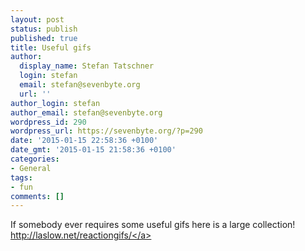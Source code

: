 ```yaml
---
layout: post
status: publish
published: true
title: Useful gifs
author:
  display_name: Stefan Tatschner
  login: stefan
  email: stefan@sevenbyte.org
  url: ''
author_login: stefan
author_email: stefan@sevenbyte.org
wordpress_id: 290
wordpress_url: https://sevenbyte.org/?p=290
date: '2015-01-15 22:58:36 +0100'
date_gmt: '2015-01-15 21:58:36 +0100'
categories:
- General
tags:
- fun
comments: []
---
```

<p>If somebody ever requires some useful gifs here is a large collection!<br />
<a href="http:&#47;&#47;laslow.net&#47;reactiongifs&#47;">http:&#47;&#47;laslow.net&#47;reactiongifs&#47;<&#47;a></p>
